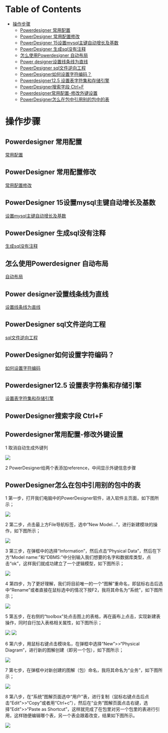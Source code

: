 # Table of Contents

* [操作步骤](#操作步骤)
  * [Powerdesigner 常用配置](#powerdesigner-常用配置)
  * [PowerDesigner 常用配置修改](#powerdesigner-常用配置修改)
  * [PowerDesigner 15设置mysql主键自动增长及基数](#powerdesigner-15设置mysql主键自动增长及基数)
  * [PowerDesigner 生成sql没有注释](#powerdesigner-生成sql没有注释)
  * [怎么使用Powerdesigner 自动布局](#怎么使用powerdesigner-自动布局)
  * [Power designer设置线条线为直线](#power-designer设置线条线为直线)
  * [PowerDesigner sql文件逆向工程](#powerdesigner-sql文件逆向工程)
  * [PowerDesigner如何设置字符编码？](#powerdesigner如何设置字符编码)
  * [Powerdesigner12.5 设置表字符集和存储引擎](#powerdesigner125-设置表字符集和存储引擎)
  * [PowerDesigner搜索字段 Ctrl+F](#powerdesigner搜索字段-ctrlf)
  * [Powerdesigner常用配置-修改外键设置](#powerdesigner常用配置-修改外键设置)
  * [PowerDesigner怎么在包中引用别的包中的表](#powerdesigner怎么在包中引用别的包中的表)


# 操作步骤
## Powerdesigner 常用配置

   [常用配置](https://blog.csdn.net/kanglong129/article/category/9330712)

## PowerDesigner 常用配置修改

   [常用配置修改](https://www.cnblogs.com/biyusoft/p/3351471.html)

## PowerDesigner 15设置mysql主键自动增长及基数

   [设置mysql主键自动增长及基数](https://blog.csdn.net/iguiyi/article/details/51899126)

## PowerDesigner 生成sql没有注释

   [生成sql没有注释](https://blog.csdn.net/u010734213/article/details/82774862)

## 怎么使用Powerdesigner 自动布局 

   [自动布局](https://zhidao.baidu.com/question/498087929.html)

## Power designer设置线条线为直线

   [设置线条线为直线](https://jingyan.baidu.com/article/2a13832884929b074a134f0e.html)

## PowerDesigner sql文件逆向工程 

   [sql文件逆向工程](https://blog.csdn.net/qq_41720208/article/details/102606185)

## PowerDesigner如何设置字符编码？ 

   [如何设置字符编码](https://jingyan.baidu.com/article/7c6fb428d4c89080642c90aa.html)

## Powerdesigner12.5 设置表字符集和存储引擎 

   [设置表字符集和存储引擎](http://www.360doc.com/content/10/0819/13/15103_47179467.shtml)

## PowerDesigner搜索字段 Ctrl+F

## Powerdesigner常用配置-修改外键设置

  1 取消自动生成外键列
  
  ![](.PowerDesigner大全_images/398258bb.png)
  
  2 PowerDesigner给两个表添加reference，中间显示外键信息步骤

## PowerDesigner怎么在包中引用别的包中的表


  1 第一步，打开我们电脑中的PowerDesigner软件，进入软件主页面，如下图所示；
  
  ![](.PowerDesigner大全_images/f1774968.png)
  
  2 第二步，点击最上方File导航标签，选中“New Model...”，进行新建模块的操作，如下图所示；
  
  ![](.PowerDesigner大全_images/df59f94c.png)
  
  3 第三步，在弹框中的选择“Information”，然后点击“Physical Data”，然后在下方“Model name:”和“DBMS:”中分别输入我们想要的名字和数据库类型，点击“ok”，这样我们就成功建立了一个逻辑模型，如下图所示；
  
  ![](.PowerDesigner大全_images/b927f1c2.png)
  
  4 第四步，为了更好理解，我们将目前唯一的一个“图解”重命名，即鼠标右击后选中“Rename”或者直接在鼠标选中的情况下按F2，我将其命名为“系统”，如下图所示；
  
  ![](.PowerDesigner大全_images/7c88d81e.png)
  
  5 第五步，在右侧的“toolbox”处点击图上的表格，再在画布上点击，实现新建表操作，同时自行加入表格相关属性，如下图所示；
  
  ![](.PowerDesigner大全_images/b2d733ad.png)
  ![](.PowerDesigner大全_images/25e5e125.png)
  
  6 第六步，用鼠标右键点击模块名，在弹框中选择“New”>>“Physical Diagram”，进行新的图解创建（即另一个包），如下图所示；

  ![](.PowerDesigner大全_images/ef33642f.png)
  
  7 第七步，在弹框中对新创建的图解（包）命名，我将其命名为“业务”，如下图所示；
  
  ![](.PowerDesigner大全_images/c423caf7.png)
  
  8 第八步，在“系统”图解页面选中“用户”表，进行复制（鼠标右键点击后点击“Edit”>>“Copy”或者用“Ctrl+c”），然后在“业务”图解页面点击右键，选择“Edit”>>“Paste as Shortcut”，这样就完成了在包里对另一个包里的表进行引用，这样随便编辑哪个表，另一个表会跟着改变，结果如下图所示。

  ![](.PowerDesigner大全_images/9fc711d0.png)


  

